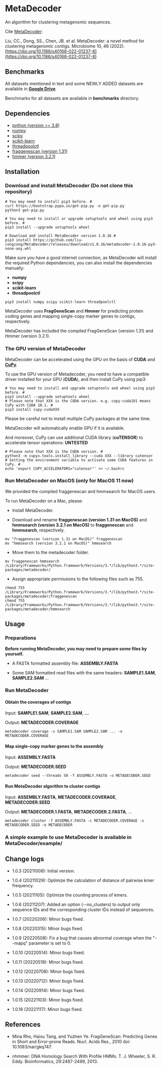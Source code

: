 # MetaDecoder

An algorithm for clustering metagenomic sequences.

Cite [MetaDecoder](https://microbiomejournal.biomedcentral.com/articles/10.1186/s40168-022-01237-8):

Liu, CC., Dong, SS., Chen, JB. et al. MetaDecoder: a novel method for clustering metagenomic contigs. Microbiome 10, 46 (2022). [https://doi.org/10.1186/s40168-022-01237-8](https://doi.org/10.1186/s40168-022-01237-8)

## Benchmarks

All datasets mentioned in text and some NEWLY ADDED datasets are available in **[Google Drive](https://drive.google.com/drive/folders/1_mybcewf3VE-7dte6oA-vDmlRx2ugzyD?usp=sharing)**.

Benchmarks for all datasets are available in **benchmarks** directory.

## Dependencies

* [python (version >= 3.8)](https://www.python.org/)
* [numpy](https://pypi.org/project/numpy/)
* [scipy](https://pypi.org/project/scipy/)
* [scikit-learn](https://pypi.org/project/scikit-learn/)
* [threadpoolctl](https://pypi.org/project/threadpoolctl/)
* [fraggenescan (version 1.31)](https://sourceforge.net/projects/fraggenescan/)
* [hmmer (version 3.2.1)](http://www.hmmer.org/)

## Installation

### Download and install MetaDecoder (Do not clone this repository)

```shell
# You may need to install pip3 before. #
curl https://bootstrap.pypa.io/get-pip.py -o get-pip.py
python3 get-pip.py

# You may need to install or upgrade setuptools and wheel using pip3 before. #
pip3 install --upgrade setuptools wheel

# Download and install MetaDecoder version 1.0.16 #
pip3 install https://github.com/liu-congcong/MetaDecoder/releases/download/v1.0.16/metadecoder-1.0.16-py3-none-any.whl
```

Make sure you have a good internet connection, as MetaDecoder will install the required Python dependencies, you can also install the dependencies manually:

* **numpy**
* **scipy**
* **scikit-learn**
* **threadpoolctl**

```shell
pip3 install numpy scipy scikit-learn threadpoolctl
```

MetaDecoder uses **FragGeneScan** and **Hmmer** for predicting protein coding genes and mapping single-copy marker genes to contigs, respectively.

MetaDecoder has included the compiled FragGeneScan (version 1.31) and Hmmer (version 3.2.1).

### The GPU version of MetaDecoder

MetaDecoder can be accelerated using the GPU on the basis of **CUDA** and **[CuPy](https://cupy.dev/)**.

To use the GPU version of Metadecoder, you need to have a compatible driver installed for your GPU (**CUDA**), and then install CuPy using pip3:

```shell
# You may need to install and upgrade setuptools and wheel using pip3 before. #
pip3 install --upgrade setuptools wheel
# Please note that XXX is the CUDA version. e.g. cupy-cuda101 means CuPy with CUDA 10.1. #
pip3 install cupy-cudaXXX
```

Please be careful not to install multiple CuPy packages at the same time.

MetaDecoder will automatically enable GPU if it is available.

And moreover, CuPy can use additional CUDA library (**cuTENSOR**) to accelerate tensor operations: **UNTESTED**

```shell
# Please note that XXX is the CUDA version. #
python3 -m cupyx.tools.install_library --cuda XXX --library cutensor
# Setting the environment variable to activate some CUDA features in CuPy. #
echo 'export CUPY_ACCELERATORS="cutensor"' >> ~/.bashrc
```

### Run MetaDecoder on MacOS (only for MacOS 11 now)

We provided the compiled fraggenescan and hmmsearch for MacOS users.

To run MetaDecoder on a Mac, please:

* Install MetaDecoder.

* Download and rename **fraggenescan (version 1.31 on MacOS)** and **hmmsearch (version 3.2.1 on MacOS)** to **fraggenescan** and **hmmsearch**, respectively.

```shell
mv "fraggenescan (version 1.31 on MacOS)" fraggenescan
mv "hmmsearch (version 3.2.1 on MacOS)" hmmsearch
```

* Move them to the metadecoder folder.

```shell
mv fraggenescan hmmsearch /Library/Frameworks/Python.framework/Versions/3.*/lib/python3.*/site-packages/metadecoder/
```

* Assign appropriate permissions to the following files such as 755.

```shell
chmod 755 /Library/Frameworks/Python.framework/Versions/3.*/lib/python3.*/site-packages/metadecoder/fraggenescan
chmod 755 /Library/Frameworks/Python.framework/Versions/3.*/lib/python3.*/site-packages/metadecoder/hmmsearch
```

## Usage

### Preparations

**Before running MetaDecoder, you may need to prepare some files by yourself.**

* A FASTA formatted assembly file: **ASSEMBLY.FASTA**

* Some SAM formatted read files with the same headers: **SAMPLE1.SAM**, **SAMPLE2.SAM** ...

### Run MetaDecoder

#### Obtain the coverages of contigs

Input: **SAMPLE1.SAM**, **SAMPLE2.SAM**, **...**

Output: **METADECODER.COVERAGE**

```shell
metadecoder coverage -s SAMPLE1.SAM SAMPLE2.SAM ... -o METADECODER.COVERAGE
```

#### Map single-copy marker genes to the assembly

Input: **ASSEMBLY.FASTA**

Output: **METADECODER.SEED**

```shell
metadecoder seed --threads 50 -f ASSEMBLY.FASTA -o METADECODER.SEED
```

#### Run MetaDecoder algorithm to cluster contigs

Input: **ASSEMBLY.FASTA**, **METADECODER.COVERAGE**, **METADECODER.SEED**

Output: **METADECODER.1.FASTA**, **METADECODER.2.FASTA**, ...

```shell
metadecoder cluster -f ASSEMBLY.FASTA -c METADECODER.COVERAGE -s METADECODER.SEED -o METADECODER
```

### A simple example to use MetaDecoder is available in MetaDecoder/example/

## Change logs

* 1.0.3 (20211008): Initial version.

* 1.0.4 (20211029): Optimize the calculation of distance of pairwise kmer frequency.

* 1.0.5 (20211105): Optimize the counting process of kmers.

* 1.0.6 (20211207): Added an option (--no_clusters) to output only sequence IDs and the corresponding cluster IDs instead of sequences.

* 1.0.7 (20220206): Minor bugs fixed.

* 1.0.8 (20220315): Minor bugs fixed.

* 1.0.9 (20220508): Fix a bug that causes abnormal coverage when the "--mapq" parameter is set to 0.

* 1.0.10 (20220514): Minor bugs fixed.

* 1.0.11 (20220518): Minor bugs fixed.

* 1.0.12 (20220708): Minor bugs fixed.

* 1.0.13 (20220712): Minor bugs fixed.

* 1.0.14 (20220914): Minor bugs fixed.

* 1.0.15 (20221103): Minor bugs fixed.

* 1.0.16 (20221117): Minor bugs fixed.

## References

* Mina Rho, Haixu Tang, and Yuzhen Ye. FragGeneScan: Predicting Genes in Short and Error-prone Reads. Nucl. Acids Res., 2010 doi: 10.1093/nar/gkq747.

* nhmmer: DNA Homology Search With Profile HMMs. T. J. Wheeler, S. R. Eddy. Bioinformatics, 29:2487-2489, 2013.
